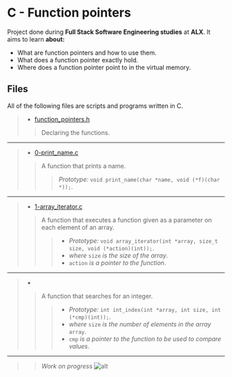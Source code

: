 # C - Function pointers

Project done during **Full Stack Software Engineering studies** at **ALX**. It aims to learn **about:**

* What are function pointers and how to use them.
* What does a function pointer exactly hold.
* Where does a function pointer point to in the virtual memory.

## Files

All of the following files are scripts and programs written in C.

> * [function_pointers.h](https://github.com/Moh-A-Mahdi/alx-low_level_programming/blob/master/0x0F-function_pointers/function_pointers.h)
>
>> Declaring the functions.
------------------

> * [0-print_name.c](https://github.com/Moh-A-Mahdi/alx-low_level_programming/blob/master/0x0F-function_pointers/0-print_name.c)
>
>> A function that prints a name.
>>> _Prototype:_ `void print_name(char *name, void (*f)(char *));`.
------------------

> * [1-array_iterator.c](https://github.com/Moh-A-Mahdi/alx-low_level_programming/blob/master/0x0F-function_pointers/1-array_iterator.c)
>
>> A function that executes a function given as a parameter on each element of an array.
>>>
>>> * _Prototype:_ `void array_iterator(int *array, size_t size, void (*action)(int));`.
>>> * _where_ `size` _is the size of the array_.
>>> * `action` _is a pointer to the function_.

------------------

> * [](https://github.com/Moh-A-Mahdi/alx-low_level_programming/blob/master/0x0F-function_pointers/)
>
>> A function that searches for an integer.
>>>
>>> * _Prototype:_ `int int_index(int *array, int size, int (*cmp)(int));`.
>>> * _where_ `size` _is the number of elements in the array_ `array`.
>>> * `cmp` _is a pointer to the function to be used to compare values_.

------------------
>> _Work on progress_
![alt](https://geps.dev/progress/40)
